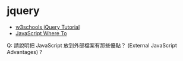 # jquery
* [w3schools jQuery Tutorial](https://www.w3schools.com/jquery/default.asp)
* [JavaScript Where To](https://www.w3schools.com/js/js_whereto.asp)

Q: 請說明把 JavaScript 放到外部檔案有那些優點？ (External JavaScript Advantages) ?


